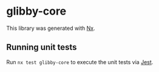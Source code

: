 # glibby-core

This library was generated with [Nx](https://nx.dev).

## Running unit tests

Run `nx test glibby-core` to execute the unit tests via [Jest](https://jestjs.io).
